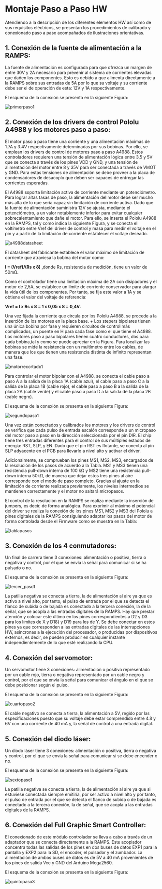 # Montaje Paso a Paso HW

Atendiendo a la descripción de los diferentes elementos HW así como de sus requisitos eléctricos, se presentan los procedimientos de calibrado 
y conexionado paso a paso acompañados de ilustraciones orientativas.

## 1. Conexión de la fuente de alimentación a la RAMPS:

La fuente de alimentación es configurada para que ofrezca un margen de entre 30V y 2A necesario para prevenir al sistema de corrientes 
elevadas que dañen los componentes. Esto es debido a que alimenta directamente a la RAMPS sobre sus entradas de 5A por lo que su voltaje 
y su corriente debe ser el de operación de esta: 12V y 1A respectivamente.

El esquema de la conexión se presenta en la siguiente Figura:

![primerpaso1](https://user-images.githubusercontent.com/15126832/27786555-f10055b6-5fe1-11e7-92d6-c9273de263c4.png)

## 2. Conexión de los drivers de control Pololu A4988 y los  motores paso a paso:

El motor paso a paso tiene una corriente y una alimentación máximas de 1.7A y 3.4V respectivamente determinadas por sus bobinas.
Por ello, se emplean los drivers de control de motores paso a paso A4988. Estos controladores requieren una tensión de alimentación 
lógica entre 3,5 y 5V que se conecta a través de los pines VDD y GND, y una tensión de alimentación del motor entre 8 y 35V para ser 
conectada a través de VMOT y GND. Para estas tensiones de alimentación se debe proveer a la placa de condensadores de desacoplo que 
deben ser capaces de entregar las corrientes esperadas.

El A4988 soporta limitación activa de corriente mediante un potenciómetro. Para lograr altas tasas de paso, la alimentación del 
motor debe ser mucho más alta de lo que sería capaz sin limitación de corriente activa. Dado que la fuente de alimentación 
suministra 12V se ajusta, mediante el potenciómetro, a un valor notablemente inferior para evitar cualquier sobrecalentamiento 
que dañe el motor. Para ello, se inserta el Pololu A4988 en la RAMPS, tal y como indica la siguiente Figura, 
y se conecta el voltímetro entre Vref del driver de control y masa para medir el voltaje en el pin y a partir de la limitación 
de corriente establecer el voltaje deseado.

![a4988datasheet](https://user-images.githubusercontent.com/15126832/27786556-f10191ec-5fe1-11e7-97ea-5b05e321a43e.png)

El datasheet del fabricante establece el valor máximo de limitación de corriente que atraviesa la 
bobina del motor como:

**I = (Vref)/(Rs x  8)**  ,donde Rs, resistencia de medición, tiene un valor de 50mΩ.

Como el controlador tiene una limitación máxima de 2A con disipadores y el motor de 2,5A, se establece un límite de corriente 
conservador para alargar la vida útil de los componentes. Por tanto, se fija este valor a 1A y se obtiene el valor del voltaje 
de referencia:

**Vref =  I x Rs x 8 = 1 x 0,05 x 8 = 0,4V**.

Una vez fijada la corriente que circula por los Pololu A4988, se procede a la inserción de los motores en la placa base. +
Los stepers bipolares tienen una única bobina por fase y requieren circuitos de control más complicados, un puente en H para 
cada fase como el que tiene el A4988. Los motores paso a paso bipolares tienen cuatro conductores, dos para cada bobina,tal y 
como se puede apreciar en la Figura. Para localizar las bobinas se mide la resistencia con un multímetro entre los cables, 
de manera que los que tienen una resistencia distinta de infinito representan una fase.

![motorrecortado1](https://user-images.githubusercontent.com/15126832/27786559-f104cfe2-5fe1-11e7-93b7-c5e983779045.png)

Para controlar el motor bipolar con el A4988, se conecta el cable paso a paso A a la salida de la placa 1A (cable azul), 
el cable paso a paso C a la salida de la placa 1B (cable rojo), el cable paso a paso B a la salida de la placa 2A (cable verde) 
y el cable paso a paso D a la salida de la placa 2B (cable negro).

El esquema de la conexión se presenta en la siguiente Figura:

![segundopaso1](https://user-images.githubusercontent.com/15126832/27786558-f104182c-5fe1-11e7-90a4-30c695610e38.png)

Una vez están conectados y calibrados los motores y los drivers de control se verifica que cada pulso de entrada escalón 
corresponde a un micropaso del motor paso a paso en la dirección seleccionada por el pin DIR. El chip tiene tres 
entradas diferentes para el control de sus múltiples estados de energía: RST, SLP, y EN. Dado que el pin RST es flotante, 
se conecta al pin SLP adyacente en el PCB para llevarlo a nivel alto y activar el driver.

Adicionalmente, se comprueban los pines  MS1, MS2, MS3, encargados de la resolución de los pasos de acuerdo a la Tabla. MS1 y MS3 
tienen una resistencia pull-down interna de 100 kΩ y MS2 tiene una resistencia pull-down interna 50kΩ, de manera que dejar estos tres 
pines al aire corresponde con el modo de paso completo. Gracias al ajuste en la limitación de corriente realizada previamente, 
los niveles intermedios se mantienen correctamente y el motor no saltará micropasos.

El control de la resolución en la RAMPS se realiza mediante la inserción de jumpers, es decir, de forma analógica. Para exprimir 
al máximo el potencial del driver se realiza la conexión de los pines MS1, MS2 y MS3 del Pololu a pines digitales de la RAMPS 
consiguiendo adaptar los pasos del motor de forma controlada desde el Firmware como se muestra en la Tabla:

![tablapasos](https://user-images.githubusercontent.com/15126832/27786557-f1024128-5fe1-11e7-884f-d97ce5f5701d.PNG)

## 3. Conexión de los 4 conmutadores:

Un final de carrera tiene 3 conexiones: alimentación o positiva, tierra o negativa y control, por el que se envía la señal para 
comunicar si se ha pulsado o no.
 
El esquema de la conexión se presenta en la siguiente Figura:

![tercer_paso1](https://user-images.githubusercontent.com/15126832/27786563-f11b3fde-5fe1-11e7-94a5-0b18e9746f38.png)

La patilla negativa se conecta a tierra, la de alimentación al aire ya que es activo a nivel alto, por tanto, 
el pulso de entrada por el que se detecta el flanco de subida o de bajada es conectado a la tercera conexión, la de la señal, 
que se acopla a las entradas digitales de la RAMPS. Hay que prestar atención y colocar este último en los pines correspondientes 
a D2 y D3 para los límites de X y D18} y D19 para los de Y. Se debe conectar en estos pines ya que corresponden a las entradas 
digitales de las interrupciones HW, asíncronas a la ejecución del procesador, o producidas por dispositivos externos, es decir, se 
pueden producir en cualquier instante independientemente de lo que esté realizando la CPU.

## 4. Conexión del servomotor:

Un servomotor tiene 3 conexiones: alimentación o positiva representado por un cable rojo, tierra o negativa representado 
por un cable negro y control, por el que se envía la señal para comunicar el ángulo en el que se debe posicionar según el pulso. 

 El esquema de la conexión se presenta en la siguiente Figura:
 
![cuartopaso2](https://user-images.githubusercontent.com/15126832/27786562-f11500d8-5fe1-11e7-8d33-417c22a3aae9.png)
 
 El cable negativo se conecta a tierra, la alimentación a 5V, regido por las especificaciones puesto que su voltaje debe estar 
 comprendido entre 4.8 y 6V con una corriente de 40 mA y, la señal de control a una entrada digital.
 
 ## 5. Conexión del diodo láser:
 
Un diodo láser tiene 3 conexiones: alimentación o positiva, tierra o negativa y control, por el que se envía la señal 
para comunicar si se debe encender o no.

El esquema de la conexión se presenta en la siguiente Figura:

![sextopaso1](https://user-images.githubusercontent.com/15126832/27786560-f1071536-5fe1-11e7-8030-869a780e9eed.png)

La patilla negativa se conecta a tierra, la de alimentación al aire ya que si estuviese conectada siempre emitiría, 
por ser activo a nivel alto y por tanto, el pulso de entrada por el que se detecta el flanco de subida o de bajada es 
conectado a la tercera conexión, la de señal, que se acopla a las entradas digitales de la RAMPS.

## 6. Conexión del Full Graphic Smart Controller:

El conexionado de este módulo controlador se lleva a cabo a través de un adaptador que se conecta directamente a la RAMPS. Este 
acoplador concentra todas las salidas de los pines en dos buses de datos EXP1 para la pantalla y EXP2 para la SD, el encoder, 
el pulsador y el zumbador. La alimentación de ambos buses de datos es de 5V a 40 mA provenientes de los pines de salida Vcc y 
GND del Arduino Mega2560.

El esquema de la conexión se presenta en la siguiente Figura:

![quintopaso3](https://user-images.githubusercontent.com/15126832/27786561-f113bc64-5fe1-11e7-8017-ce19d4d015f8.png)




